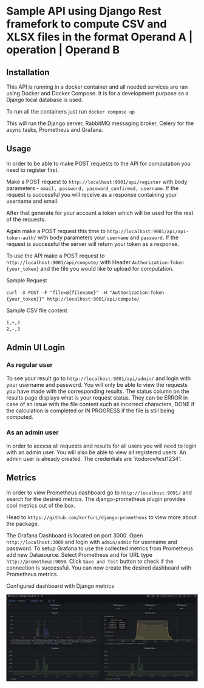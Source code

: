 # Sample API using Django Rest framefork to compute CSV and XLSX files in the format Operand A | operation | Operand B

## Installation

This API is running in a docker container and all needed services are ran using Docker and Docker Compose. It is for a development purpose so a Django local database is used.

To run all the containers just run `docker compose up`

This will run the Django server, RabbitMQ messaging broker, Celery for the async tasks,  Prometheus and Grafana.

## Usage

In order to be able to make POST requests to the API for computation you need to register first.

Make a POST request to `http://localhost:9001/api/register` with body parameters - `email, password, password_confirmed, username`. If the request is successful you will receive as a response containing your username and email.

After that generate for your account a token which will be used for the rest of the requests.

Again make a POST request this time to `http://localhost:9001/api/api-token-auth/` with body parameters your `username` and `password`. If the request is successful the server will return your token as a response.

To use the API make a POST request to `http://localhost:9001/api/compute/` with  Header `Authorization:Token {your_token}` and the file you would like to upload for computation.

Sample Request

`curl -X POST -F "file=@{filename}" -H "Authorization:Token {your_token}}" http://localhost:9001/api/compute/`

Sample CSV file content

`1,+,2` <br>
`2,-,3`


## Admin UI Login

### As regular user
To see your result go to `http://localhost:9001/api/admin/` and login with your username and password. You will only be able to view the requests you have made with the corresponding results. The status column on the results page displays what is your request status. They can be ERROR in case of an issue with the file content such as incorrect characters, DONE if the calculation is completed or IN PROGRESS if the file is still being computed.

### As an admin user
In order to access all requests and results for all users you will need
to login with an admin user. You will also be able to view all registered users. An admin user is already created. The credentials are 'itodorov/test1234'.


## Metrics

In order to view Prometheus dashboard go to `http://localhost:9091/` and search for the desired metrics. The django-prometheus plugin provides cool metrics out of the box.

Head to `https://github.com/korfuri/django-prometheus` to view more about the package.


The Grafana Dashboard is located on port 3000. Open `http://localhost:3000`
and login with `admin/admin` for username and password. To setup Grafana to use the collected metrics from Prometheus add new Datasource. Select Prometheus and for URL type `http://prometheus:9090`. Click `Save and Test` button to check if the connection is successful. You can now create the desired dashboard with Prometheus metrics.

Configured dashboard with Django metrics

<img src="grafana.png"/>

